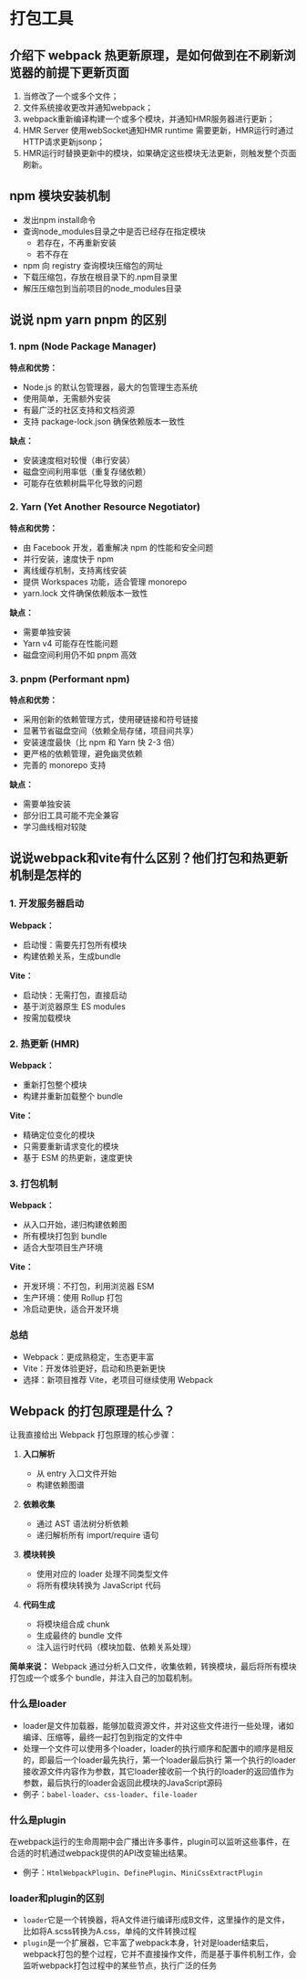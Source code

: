 # 打包工具

## 介绍下 webpack 热更新原理，是如何做到在不刷新浏览器的前提下更新页面

1. 当修改了一个或多个文件；
2. 文件系统接收更改并通知webpack；
3. webpack重新编译构建一个或多个模块，并通知HMR服务器进行更新；
4. HMR Server 使用webSocket通知HMR runtime 需要更新，HMR运行时通过HTTP请求更新jsonp；
5. HMR运行时替换更新中的模块，如果确定这些模块无法更新，则触发整个页面刷新。

## npm 模块安装机制

- 发出npm install命令
- 查询node_modules目录之中是否已经存在指定模块
  - 若存在，不再重新安装
  - 若不存在
- npm 向 registry 查询模块压缩包的网址
- 下载压缩包，存放在根目录下的.npm目录里
- 解压压缩包到当前项目的node_modules目录

## 说说 npm yarn pnpm 的区别

### 1. npm (Node Package Manager)

**特点和优势：**

- Node.js 的默认包管理器，最大的包管理生态系统
- 使用简单，无需额外安装
- 有最广泛的社区支持和文档资源
- 支持 package-lock.json 确保依赖版本一致性

**缺点：**

- 安装速度相对较慢（串行安装）
- 磁盘空间利用率低（重复存储依赖）
- 可能存在依赖树扁平化导致的问题

### 2. Yarn (Yet Another Resource Negotiator)

**特点和优势：**

- 由 Facebook 开发，着重解决 npm 的性能和安全问题
- 并行安装，速度快于 npm
- 离线缓存机制，支持离线安装
- 提供 Workspaces 功能，适合管理 monorepo
- yarn.lock 文件确保依赖版本一致性

**缺点：**

- 需要单独安装
- Yarn v4 可能存在性能问题
- 磁盘空间利用仍不如 pnpm 高效

### 3. pnpm (Performant npm)

**特点和优势：**

- 采用创新的依赖管理方式，使用硬链接和符号链接
- 显著节省磁盘空间（依赖全局存储，项目间共享）
- 安装速度最快（比 npm 和 Yarn 快 2-3 倍）
- 更严格的依赖管理，避免幽灵依赖
- 完善的 monorepo 支持

**缺点：**

- 需要单独安装
- 部分旧工具可能不完全兼容
- 学习曲线相对较陡


## 说说webpack和vite有什么区别？他们打包和热更新机制是怎样的

### 1. 开发服务器启动

**Webpack：**

- 启动慢：需要先打包所有模块
- 构建依赖关系，生成bundle

**Vite：**

- 启动快：无需打包，直接启动
- 基于浏览器原生 ES modules
- 按需加载模块

### 2. 热更新 (HMR)

**Webpack：**

- 重新打包整个模块
- 构建并重新加载整个 bundle

**Vite：**

- 精确定位变化的模块
- 只需要重新请求变化的模块
- 基于 ESM 的热更新，速度更快

### 3. 打包机制

**Webpack：**

- 从入口开始，递归构建依赖图
- 所有模块打包到 bundle
- 适合大型项目生产环境

**Vite：**

- 开发环境：不打包，利用浏览器 ESM
- 生产环境：使用 Rollup 打包
- 冷启动更快，适合开发环境

### 总结

- Webpack：更成熟稳定，生态更丰富
- Vite：开发体验更好，启动和热更新更快
- 选择：新项目推荐 Vite，老项目可继续使用 Webpack



## Webpack 的打包原理是什么？

让我直接给出 Webpack 打包原理的核心步骤：

1. **入口解析**
   - 从 entry 入口文件开始
   - 构建依赖图谱

2. **依赖收集**
   - 通过 AST 语法树分析依赖
   - 递归解析所有 import/require 语句

3. **模块转换**
   - 使用对应的 loader 处理不同类型文件
   - 将所有模块转换为 JavaScript 代码

4. **代码生成**
   - 将模块组合成 chunk
   - 生成最终的 bundle 文件
   - 注入运行时代码（模块加载、依赖关系处理）

**简单来说：** Webpack 通过分析入口文件，收集依赖，转换模块，最后将所有模块打包成一个或多个 bundle，并注入自己的加载机制。

### 什么是loader

- loader是文件加载器，能够加载资源文件，并对这些文件进行一些处理，诸如编译、压缩等，最终一起打包到指定的文件中
- 处理一个文件可以使用多个loader，loader的执行顺序和配置中的顺序是相反的，即最后一个loader最先执行，第一个loader最后执行
第一个执行的loader接收源文件内容作为参数，其它loader接收前一个执行的loader的返回值作为参数，最后执行的loader会返回此模块的JavaScript源码
- 例子：`babel-loader`、`css-loader`、`file-loader`

### 什么是plugin

在webpack运行的生命周期中会广播出许多事件，plugin可以监听这些事件，在合适的时机通过webpack提供的API改变输出结果。
- 例子：`HtmlWebpackPlugin`、`DefinePlugin`、`MiniCssExtractPlugin`

### loader和plugin的区别
- `loader`它是一个转换器，将A文件进行编译形成B文件，这里操作的是文件，比如将A.scss转换为A.css，单纯的文件转换过程  
- `plugin`是一个扩展器，它丰富了webpack本身，针对是loader结束后，webpack打包的整个过程，它并不直接操作文件，而是基于事件机制工作，会监听webpack打包过程中的某些节点，执行广泛的任务
